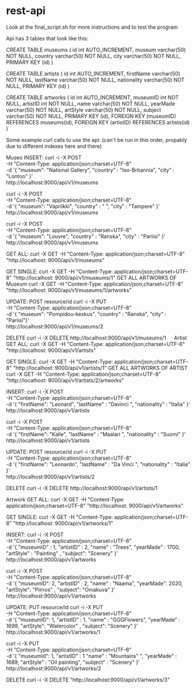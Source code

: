# rest-api
Look at the final_script.sh for more instructions and to test the program
 
 Api has 3 tables that look like this: 
 
 CREATE TABLE museums (
          id int AUTO_INCREMENT,
          museum varchar(50) NOT NULL,
          country varchar(50) NOT NULL,
          city varchar(50) NOT NULL,
          PRIMARY KEY (id)
        )
        
  CREATE TABLE artists (
          id int AUTO_INCREMENT,
          firstName varchar(50) NOT NULL,
          lastName varchar(50) NOT NULL,
          nationality varchar(50) NOT NULL,
          PRIMARY KEY (id)
        )
        
   CREATE TABLE artworks (
        id int  AUTO_INCREMENT,
        museumID int NOT NULL,
        artistID int NOT NULL,
        name varchar(50) NOT NULL,
        yearMade varchar(50) NOT NULL,
        artStyle varchar(50) NOT NULL,
        subject varchar(50) NOT NULL,
        PRIMARY KEY (id),
        FOREIGN KEY (museumID) REFERENCES museums(id),
        FOREIGN KEY (artistID) REFERENCES artists(id)
      )
      
Some example curl calls to use the api: (can't be run in this order, propably due to different indexes here and there)
    
Museo
INSERT:
curl -i -X POST \
-H "Content-Type: application/json;charset=UTF-8" \
-d '{ "museum": "National Gallery", "country" : "Iso-Britannia", "city" : "Lontoo" }' \
http://localhost:9000/api/v1/museums

curl -i -X POST \
-H "Content-Type: application/json;charset=UTF-8" \
-d '{ "museum": "Vapriikki", "country" : " ", "city" : "Tampere" }' \
http://localhost:9000/api/v1/museums

curl -i -X POST \
-H "Content-Type: application/json;charset=UTF-8" \
-d '{ "museum": "Louvre", "country" : "Ranska", "city" : "Pariisi" }' \
http://localhost:9000/api/v1/museums


GET ALL:
curl -X GET -H "Content-Type: application/json;charset=UTF-8" "http://localhost: 9000/api/v1/museums"

GET SINGLE: 
curl -X GET -H "Content-Type: application/json;charset=UTF-8" "http://localhost: 9000/api/v1/museums/1"
GET ALL ARTWORKS OF Museum
curl -X GET -H "Content-Type: application/json;charset=UTF-8" "http://localhost: 9000/api/v1/museums/1/artworks"

UPDATE:
POST resource/id
curl -i -X PUT \
-H "Content-Type: application/json;charset=UTF-8" \
-d '{ "museum": "Pompidou-keskus", "country" : "Ranska", "city" : "Pariisi"}' \
http://localhost:9000/api/v1/museums/2

DELETE
curl -i -X DELETE http://localhost:9000/api/v1/museums/1
 
Artist
GET ALL:
curl -X GET -H "Content-Type: application/json;charset=UTF-8" "http://localhost: 9000/api/v1/artists"

GET SINGLE: 
curl -X GET -H "Content-Type: application/json;charset=UTF-8" "http://localhost: 9000/api/v1/artists/1"
GET ALL ARTWORKS OF ARTIST
curl -X GET -H "Content-Type: application/json;charset=UTF-8" "http://localhost: 9000/api/v1/artists/2/artworks"


INSERT:
curl -i -X POST \
-H "Content-Type: application/json;charset=UTF-8" \
-d '{ "firstName": "Leonard", "lastName" : "Davinci ", "nationality" : "Italia" }' \
http://localhost:9000/api/v1/artists 

curl -i -X POST \
-H "Content-Type: application/json;charset=UTF-8" \
-d '{ "firstName": "Kalle", "lastName" : "Maalari ", "nationality" : "Suomi" }' \
http://localhost:9000/api/v1/artists 


UPDATE:
POST resource/id
curl -i -X PUT \
-H "Content-Type: application/json;charset=UTF-8" \
-d '{ "firstName": "Leonardo", "lastName" : "Da Vinci ", "nationality" : "Italia" }' \
http://localhost:9000/api/v1/artists/2

DELETE
curl -i -X DELETE http://localhost:9000/api/v1/artists/1

Artwork
GET ALL:
curl -X GET -H "Content-Type: application/json;charset=UTF-8" "http://localhost: 9000/api/v1/artworks"

GET SINGLE: 
curl -X GET -H "Content-Type: application/json;charset=UTF-8" "http://localhost: 9000/api/v1/artworks/1"

INSERT:
curl -i -X POST \
-H "Content-Type: application/json;charset=UTF-8" \
-d '{ "museumID" : 1, "artistID" : 2, "name" : "Trees", "yearMade" : 1700, "artStyle" : "Painting" , "subject": "Scenery" }' \
http://localhost:9000/api/v1/artworks

curl -i -X POST \
-H "Content-Type: application/json;charset=UTF-8" \
-d '{ "museumID": 2, "artistID" : 2, "name" : "Naama", "yearMade": 2020, "artStyle": "Piirros" , "subject": "Omakuva" }' \
http://localhost:9000/api/v1/artworks

UPDATE:
PUT resource/id
curl -i -X PUT \
-H "Content-Type: application/json;charset=UTF-8" \
-d '{ "museumID": 1, "artistID" : 1, "name" : "GGGFlowers", "yearMade" : 1699, "artStyle": "Watercolor" , "subject": "Scenery" }' \
http://localhost:9000/api/v1/artworks/1

curl -i -X PUT \
-H "Content-Type: application/json;charset=UTF-8" \
-d '{ "museumId": 1, "artistID" : 1 "name" : "Mountains" ", "yearMade" : 1689, "artStyle" : "Oil painting", "subject" : "Scenery" }' \
http://localhost:9000/api/v1/artworks/2


DELETE
curl -i -X DELETE "http://localhost:9000/api/v1/artworks/3"



    
    
    
    
    
